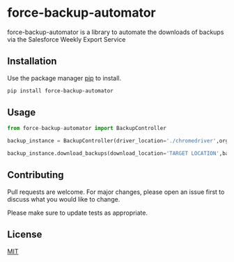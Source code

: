 # force-backup-automator

force-backup-automator is a library to automate the downloads of backups via the Salesforce Weekly Export Service

## Installation

Use the package manager [pip](https://pip.pypa.io/en/stable/) to install.

```bash
pip install force-backup-automator
```

## Usage

```python
from force-backup-automator import BackupController

backup_instance = BackupController(driver_location='./chromedriver',org_link='ORG MAIN URL',is_headless=0)

backup_instance.download_backups(download_location='TARGET LOCATION',backup_url='ORG URL/lightning/setup/DataManagementExport/home',user_name='USERNAME',password='PASSWORD')
```

## Contributing
Pull requests are welcome. For major changes, please open an issue first to discuss what you would like to change.

Please make sure to update tests as appropriate.

## License
[MIT](https://choosealicense.com/licenses/mit/)